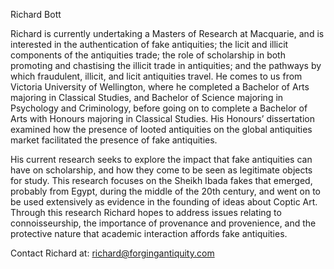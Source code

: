 Richard Bott

Richard is currently undertaking a Masters of Research at Macquarie, and is interested in the authentication of fake antiquities; the licit and illicit components of the antiquities trade; the role of scholarship in both promoting and chastising the illicit trade in antiquities; and the pathways by which fraudulent, illicit, and licit antiquities travel. He comes to us from Victoria University of Wellington, where he completed a Bachelor of Arts majoring in Classical Studies, and Bachelor of Science majoring in Psychology and Criminology, before going on to complete a Bachelor of Arts with Honours majoring in Classical Studies. His Honours’ dissertation examined how the presence of looted antiquities on the global antiquities market facilitated the presence of fake antiquities.

His current research seeks to explore the impact that fake antiquities can have on scholarship, and how they come to be seen as legitimate objects for study. This research focuses on the Sheikh Ibada fakes that emerged, probably from Egypt, during the middle of the 20th century, and went on to be used extensively as evidence in the founding of ideas about Coptic Art. Through this research Richard hopes to address issues relating to connoisseurship, the importance of provenance and provenience, and the protective nature that academic interaction affords fake antiquities.

Contact Richard at: richard@forgingantiquity.com
